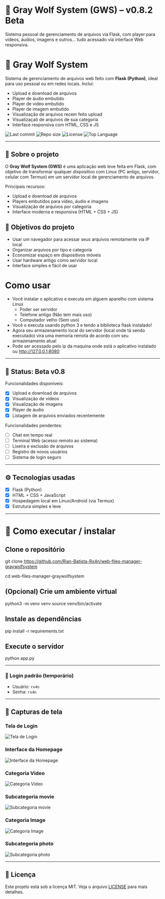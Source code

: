 # 🐺 Gray Wolf System (GWS) – v0.8.2 Beta
Sistema pessoal de gerenciamento de arquivos via Flask, com player para vídeos, áudios, imagens e outros… tudo acessado via interface Web responsiva.


# 🐺 Gray Wolf System

Sistema de gerenciamento de arquivos web feito com **Flask (Python)**, ideal para uso pessoal ou em redes locais. Inclui:
- Upload e download de arquivos
- Player de áudio embutido
- Player de video embutido
- Player de imagem embutido
- Visualização de arquivos recem feito upload
- Visualizaçaõ de arquivos de sua categoria
- Interface responsiva com HTML, CSS e JS

![Last commit](https://img.shields.io/github/last-commit/Rian-Batista-Rx4n/web-files-manager-graywolfsystem)
![Repo size](https://img.shields.io/github/repo-size/Rian-Batista-Rx4n/web-files-manager-graywolfsystem)
![License](https://img.shields.io/github/license/Rian-Batista-Rx4n/web-files-manager-graywolfsystem)
![Top Language](https://img.shields.io/github/languages/top/Rian-Batista-Rx4n/web-files-manager-graywolfsystem)

---

## 📁 Sobre o projeto

O **Gray Wolf System (GWS)** 
é uma aplicação web leve feita em Flask, com objetivo de transformar qualquer dispositivo com Linux (PC antigo, servidor, celular com Termux) em um servidor local de gerenciamento de arquivos.

Principais recursos:

- Upload e download de arquivos
- Players embutidos para vídeo, áudio e imagens
- Visualização de arquivos por categoria
- Interface moderna e responsiva (HTML + CSS + JS)

## 🎯 Objetivos do projeto

- Usar um navegador para acessar seus arquivos remotamente via IP local
- Organizar arquivos por tipo e categoria
- Economizar espaço em dispositivos móveis
- Usar hardware antigo como servidor local
- Interface simples e fácil de usar

# Como usar

- Você instalar o aplicativo e executa em alguem aparelho com sistema Linux
    - Poder ser servidor
    - Telefone antigo (Não tem mais uso)
    - Computador velho (Sem uso)
- Você o executa usando python 3 e tendo a biblioteca flask instalado!
- Agora seu armazenamento local do servidor (local onde tá sendo executado) vira uma memoria remota de acordo com seu armazenamento atual
- Pode ser acessado pelo ip da maquina onde está o aplicativo instalado ou http://127.0.0.1:8080

---

## 🚧 Status: Beta v0.8

Funcionalidades disponíveis:
- [x] Upload e download de arquivos
- [x] Visualização de vídeos
- [x] Visualização de imagens
- [x] Player de áudio
- [x] Listagem de arquivos enviados recentemente

Funcionalidades pendentes:
- [ ] Chat em tempo real
- [ ] Terminal Web (acesso remoto ao sistema)
- [ ] Lixeira e exclusão de arquivos
- [ ] Registro de novos usuários
- [ ] Sistema de login seguro

---

## ⚙️ Tecnologias usadas

- [x] Flask (Python)
- [x] HTML + CSS + JavaScript
- [x] Hospedagem local em Linux/Android (via Termux)
- [x] Estrutura simples e leve

---

# 🚀 Como executar / instalar

## Clone o repositório
git clone https://github.com/Rian-Batista-Rx4n/web-files-manager-graywolfsystem

cd web-files-manager-graywolfsystem

## (Opcional) Crie um ambiente virtual
python3 -m venv venv
source venv/bin/activate

## Instale as dependências
pip install -r requirements.txt

## Execute o servidor
python app.py

---

### 🔐 Login padrão (temporário)

- Usuário: `rx4n`  
- Senha: `rx4n`

---

## 📸 Capturas de tela

### Tela de Login
![Tela de Login](static/images/1_login.png)

### Interface da Homepage
![Interface da Homepage](static/images/2_homepage.png)

### Categoria Video
![Categoria Video](static/images/3_video.png)

### Subcategoria movie
![Subcategoria movie](static/images/4_movie.png)

### Categoria Image
![Categoria Image](static/images/5_image.png)

### Subcategoria photo
![Subcategoria photo](static/images/6_photo.png)

---

## 🧾 Licença

Este projeto está sob a licença MIT. Veja o arquivo [LICENSE](LICENSE) para mais detalhes.
